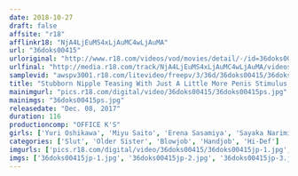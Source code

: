 ```yaml
---
date: 2018-10-27
draft: false
affsite: "r18"
afflinkr18: "NjA4LjEuMS4xLjAuMC4wLjAuMA"
url: "36doks00415"
urloriginal: "http://www.r18.com/videos/vod/movies/detail/-/id=36doks00415"
urlfinal: "http://media.r18.com/track/NjA4LjEuMS4xLjAuMC4wLjAuMA/videos/vod/movies/detail/-/id=36doks00415"
samplevid: "awspv3001.r18.com/litevideo/freepv/3/36d/36doks00415/36doks00415_dmb_w.mp4"
title: "Stubborn Nipple Teasing With Just A Little More Penis Stimulus, I Was So Revved Up I Was Ready To Cum, But She Wouldn't Finish Me Off, And So I Sat There Waiting Endlessly... Teased, And Teased Some More, Until I Finally Lost My Mind..."
mainimgurl: "pics.r18.com/digital/video/36doks00415/36doks00415ps.jpg"
mainimgs: "36doks00415ps.jpg"
releasedate: "Dec. 08, 2017"
duration: 116
productioncomp: "OFFICE K'S"
girls: ['Yuri Oshikawa', 'Miyu Saito', 'Erena Sasamiya', 'Sayaka Narimi', 'Maina Haru']
categories: ['Slut', 'Older Sister', 'Blowjob', 'Handjob', 'Hi-Def']
imgurls: ['pics.r18.com/digital/video/36doks00415/36doks00415jp-1.jpg', 'pics.r18.com/digital/video/36doks00415/36doks00415jp-2.jpg', 'pics.r18.com/digital/video/36doks00415/36doks00415jp-3.jpg', 'pics.r18.com/digital/video/36doks00415/36doks00415jp-4.jpg', 'pics.r18.com/digital/video/36doks00415/36doks00415jp-5.jpg', 'pics.r18.com/digital/video/36doks00415/36doks00415jp-6.jpg', 'pics.r18.com/digital/video/36doks00415/36doks00415jp-7.jpg', 'pics.r18.com/digital/video/36doks00415/36doks00415jp-8.jpg', 'pics.r18.com/digital/video/36doks00415/36doks00415jp-9.jpg', 'pics.r18.com/digital/video/36doks00415/36doks00415jp-10.jpg', 'pics.r18.com/digital/video/36doks00415/36doks00415jp-11.jpg', 'pics.r18.com/digital/video/36doks00415/36doks00415jp-12.jpg', 'pics.r18.com/digital/video/36doks00415/36doks00415jp-13.jpg', 'pics.r18.com/digital/video/36doks00415/36doks00415jp-14.jpg', 'pics.r18.com/digital/video/36doks00415/36doks00415jp-15.jpg', 'pics.r18.com/digital/video/36doks00415/36doks00415jp-16.jpg', 'pics.r18.com/digital/video/36doks00415/36doks00415jp-17.jpg', 'pics.r18.com/digital/video/36doks00415/36doks00415jp-18.jpg', 'pics.r18.com/digital/video/36doks00415/36doks00415jp-19.jpg', 'pics.r18.com/digital/video/36doks00415/36doks00415jp-20.jpg']
imgs: ['36doks00415jp-1.jpg', '36doks00415jp-2.jpg', '36doks00415jp-3.jpg', '36doks00415jp-4.jpg', '36doks00415jp-5.jpg', '36doks00415jp-6.jpg', '36doks00415jp-7.jpg', '36doks00415jp-8.jpg', '36doks00415jp-9.jpg', '36doks00415jp-10.jpg', '36doks00415jp-11.jpg', '36doks00415jp-12.jpg', '36doks00415jp-13.jpg', '36doks00415jp-14.jpg', '36doks00415jp-15.jpg', '36doks00415jp-16.jpg', '36doks00415jp-17.jpg', '36doks00415jp-18.jpg', '36doks00415jp-19.jpg', '36doks00415jp-20.jpg']
---
```

